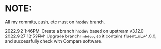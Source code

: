 # NOTE:
All my commits, push, etc must on `hnbdev` branch.

2022.9.2 1:46PM: Create a branch `hnbdev` based on upstream v3.12.0
2022.9.27 12:53PM: Upgrade branch `hnbdev`, so it contains fluent_ui_v4.0.0, and successfully check with Compare software.
